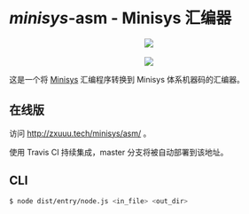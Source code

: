 # *minisys*-asm - Minisys 汇编器

<p align="center">
  <img src="https://travis-ci.org/seu-cs-class2/minisys-asm.svg?branch=master"></img>
	<br><br>
  <img src="https://i.loli.net/2021/01/03/19RMlfgokruPy3Q.png"></img>
</p>

这是一个将 [Minisys](http://www.icourse163.org/course/SEU-1003566002) 汇编程序转换到 Minisys 体系机器码的汇编器。

## 在线版

访问 http://zxuuu.tech/minisys/asm/ 。

使用 Travis CI 持续集成，master 分支将被自动部署到该地址。

## CLI

```bash
$ node dist/entry/node.js <in_file> <out_dir>
```
